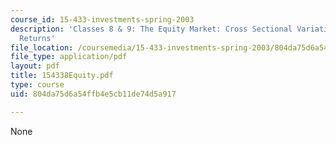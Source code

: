 ```yaml
---
course_id: 15-433-investments-spring-2003
description: 'Classes 8 & 9: The Equity Market: Cross Sectional Variation in Stock
  Returns'
file_location: /coursemedia/15-433-investments-spring-2003/804da75d6a54ffb4e5cb11de74d5a917_154338Equity.pdf
file_type: application/pdf
layout: pdf
title: 154338Equity.pdf
type: course
uid: 804da75d6a54ffb4e5cb11de74d5a917

---
```

None